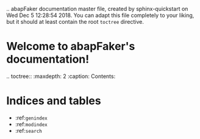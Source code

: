 .. abapFaker documentation master file, created by
   sphinx-quickstart on Wed Dec  5 12:28:54 2018.
   You can adapt this file completely to your liking, but it should at least
   contain the root `toctree` directive.

Welcome to abapFaker's documentation!
=====================================

.. toctree::
   :maxdepth: 2
   :caption: Contents:



Indices and tables
==================

* :ref:`genindex`
* :ref:`modindex`
* :ref:`search`
